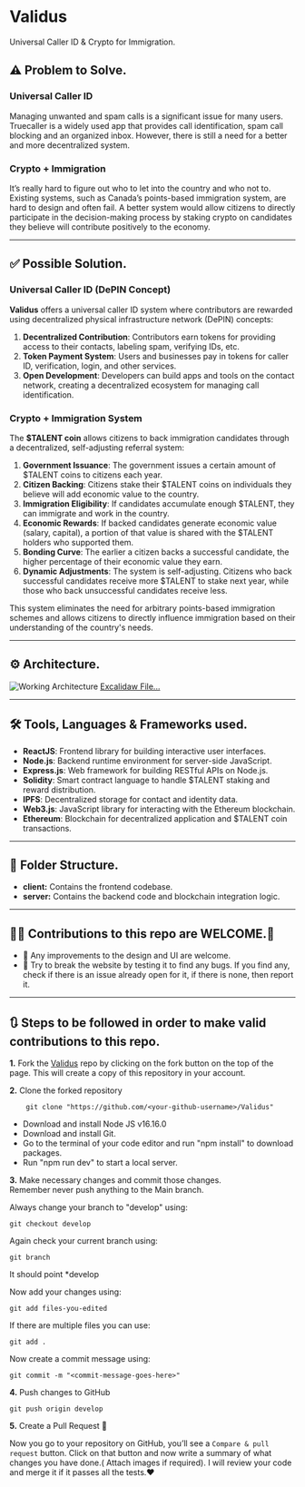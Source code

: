 # Validus

Universal Caller ID & Crypto for Immigration.

## ⚠️ Problem to Solve.

### Universal Caller ID

Managing unwanted and spam calls is a significant issue for many users. Truecaller is a widely used app that provides call identification, spam call blocking and an organized inbox. However, there is still a need for a better and more decentralized system.

### Crypto + Immigration

It’s really hard to figure out who to let into the country and who not to. Existing systems, such as Canada’s points-based immigration system, are hard to design and often fail. A better system would allow citizens to directly participate in the decision-making process by staking crypto on candidates they believe will contribute positively to the economy.

---

## ✅ Possible Solution.

### **Universal Caller ID** (DePIN Concept)

**Validus** offers a universal caller ID system where contributors are rewarded using decentralized physical infrastructure network (DePIN) concepts:

1. **Decentralized Contribution**: Contributors earn tokens for providing access to their contacts, labeling spam, verifying IDs, etc.
2. **Token Payment System**: Users and businesses pay in tokens for caller ID, verification, login, and other services.
3. **Open Development**: Developers can build apps and tools on the contact network, creating a decentralized ecosystem for managing call identification.

### **Crypto + Immigration System**

The **$TALENT coin** allows citizens to back immigration candidates through a decentralized, self-adjusting referral system:

1. **Government Issuance**: The government issues a certain amount of $TALENT coins to citizens each year.
2. **Citizen Backing**: Citizens stake their $TALENT coins on individuals they believe will add economic value to the country.
3. **Immigration Eligibility**: If candidates accumulate enough $TALENT, they can immigrate and work in the country.
4. **Economic Rewards**: If backed candidates generate economic value (salary, capital), a portion of that value is shared with the $TALENT holders who supported them.
5. **Bonding Curve**: The earlier a citizen backs a successful candidate, the higher percentage of their economic value they earn.
6. **Dynamic Adjustments**: The system is self-adjusting. Citizens who back successful candidates receive more $TALENT to stake next year, while those who back unsuccessful candidates receive less.

This system eliminates the need for arbitrary points-based immigration schemes and allows citizens to directly influence immigration based on their understanding of the country's needs.

---

## ⚙️ Architecture.

![Working Architecture](./)
[Excalidaw File...](./)

---

## 🛠 Tools, Languages & Frameworks used.

- **ReactJS**: Frontend library for building interactive user interfaces.
- **Node.js**: Backend runtime environment for server-side JavaScript.
- **Express.js**: Web framework for building RESTful APIs on Node.js.
- **Solidity**: Smart contract language to handle $TALENT staking and reward distribution.
- **IPFS**: Decentralized storage for contact and identity data.
- **Web3.js**: JavaScript library for interacting with the Ethereum blockchain.
- **Ethereum**: Blockchain for decentralized application and $TALENT coin transactions.

---

## 📂 Folder Structure.

- **client:** Contains the frontend codebase.
- **server:** Contains the backend code and blockchain integration logic.

---

## 🧑‍💻 Contributions to this repo are WELCOME.👋

- 🎨 Any improvements to the design and UI are welcome.
- 🔨 Try to break the website by testing it to find any bugs. If you find any, check if there is an issue already open for it, if there is none, then report it.

---

## 🔃 Steps to be followed in order to make valid contributions to this repo.

**1.** Fork the [Validus](https://github.com/mrinnnmoy/Validus) repo by clicking on the fork button on the top of the page. This will create a copy of this repository in your account.

**2.** Clone the forked repository

        git clone "https://github.com/<your-github-username>/Validus"

- Download and install Node JS v16.16.0
- Download and install Git.
- Go to the terminal of your code editor and run "npm install" to download packages.
- Run "npm run dev" to start a local server.

**3.** Make necessary changes and commit those changes. <br />
Remember never push anything to the Main branch. <br />

Always change your branch to "develop" using:

    git checkout develop

Again check your current branch using:

    git branch

It should point \*develop

Now add your changes using:

    git add files-you-edited

If there are multiple files you can use:

    git add .

Now create a commit message using:

    git commit -m "<commit-message-goes-here>"

**4.** Push changes to GitHub

    git push origin develop

**5.** Create a Pull Request 👋<br>

Now you go to your repository on GitHub, you’ll see a `Compare & pull request` button. Click on that button and now write a summary of what changes you have done.( Attach images if required). I will review your code and merge it if it passes all the tests.❤️
